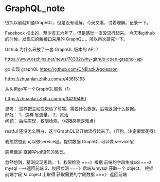 # GraphQL_note
很久以前就知道GraphQL，但是没有理解。今天又看，试着理解。记录一下。

Facebook 推出的，至少有五六年了。但是感觉一直没流行起来。
今天看github 的时候，发现它的新接口采用的 GraphQL 。所以再次研究一下。

Github 为什么开放了一套 GraphQL 版本的 API？

https://www.oschina.net/news/78302/why-github-open-graphql-api

go   实现 graphQL
https://github.com/CNBlackJ/golesson

https://zhuanlan.zhihu.com/p/43615163

从头用go写一个GraphQL服务（1）

https://zhuanlan.zhihu.com/p/34219480

思考： 这样把主动性交给了前端，需要什么数据，后端返回什么数据。  
      好处： 1、这样 省流量。
            2、灵活            
      问题： 后端实现，权限检测。（权限感觉是难点）       

restful 还没怎么明白，这个GraphQL又开始流行起来了。（IT狗，注定要累死呀）

我忽然想到 可以做service层。提供数据   GraphQL  可以做  service层

感觉像是 直接写sql语句的感觉。

忽然想到，猜测实现思路，
    1、权限检测 ===》根据 前端的字段生成sql  ===》 mysql ===>返回前端 
    2、权限检测 ===》后端从mysql 获取一个 object。 根据 前端字段 从 object 上取得 获取需要的字段数据 ===》 返回前端
